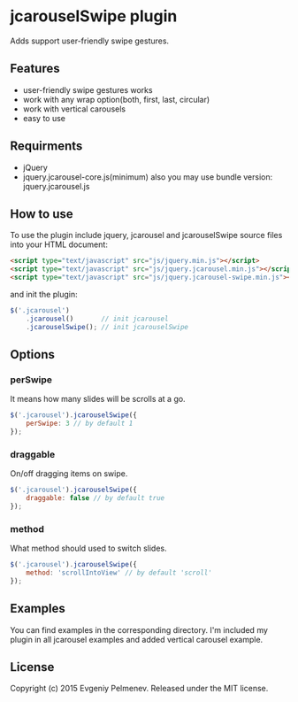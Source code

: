 # jcarouselSwipe plugin
Adds support user-friendly swipe gestures.

## Features
* user-friendly swipe gestures works
* work with any wrap option(both, first, last, circular)
* work with vertical carousels
* easy to use

## Requirments
* jQuery
* jquery.jcarousel-core.js(minimum) also you may use bundle version: jquery.jcarousel.js

## How to use
To use the plugin include jquery, jcarousel and jcarouselSwipe source files into your HTML document:
``` HTML
<script type="text/javascript" src="js/jquery.min.js"></script>
<script type="text/javascript" src="js/jquery.jcarousel.min.js"></script>
<script type="text/javascript" src="js/jquery.jcarousel-swipe.min.js"></script>
```
and init the plugin:
``` javascript
$('.jcarousel')
    .jcarousel()       // init jcarousel
    .jcarouselSwipe(); // init jcarouselSwipe
```

## Options
### perSwipe 
It means how many slides will be scrolls at a go.
``` javascript
$('.jcarousel').jcarouselSwipe({
    perSwipe: 3 // by default 1
});
```

### draggable
On/off dragging items on swipe.
``` javascript
$('.jcarousel').jcarouselSwipe({
    draggable: false // by default true
});
```

### method
What method should used to switch slides.
``` javascript
$('.jcarousel').jcarouselSwipe({
    method: 'scrollIntoView' // by default 'scroll'
});
```

## Examples
You can find examples in the corresponding directory. I'm included my plugin in all jcarousel examples and added vertical carousel example.

## License
Copyright (c) 2015 Evgeniy Pelmenev. Released under the MIT license.
